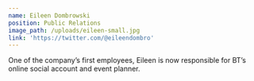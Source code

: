 ```yaml
---
name: Eileen Dombrowski
position: Public Relations
image_path: /uploads/eileen-small.jpg
link: 'https://twitter.com/@eileendombro'
---
```



One of the company’s first employees, Eileen is now responsible for BT’s online social account and event planner.